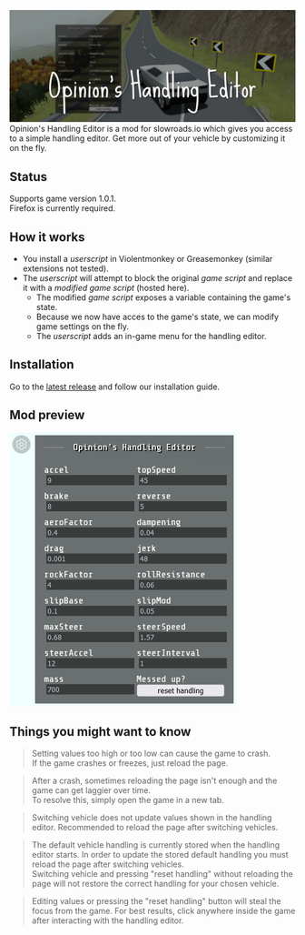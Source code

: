 
![Opinion's Handling Editor for slowroads.io](/resources/img/header.png)
Opinion's Handling Editor is a mod for slowroads.io which gives you access to a simple handling editor. Get more out of your vehicle by customizing it on the fly.

## Status
 Supports game version 1.0.1.  
 Firefox is currently required.

## How it works
 - You install a *userscript* in Violentmonkey or Greasemonkey (similar extensions not tested).
 - The *userscript* will attempt to block the original *game script* and replace it with a *modified game script* (hosted here).
   - The modified *game script* exposes a variable containing the game's state.
   - Because we now have acces to the game's state, we can modify game settings on the fly.
   - The *userscript* adds an in-game menu for the handling editor.

## Installation
Go to the [latest release](https://github.com/Opinion/slowroads-handling-editor/releases/latest) and follow our installation guide.

## Mod preview
![Preview of Opinion's Handling Editor](/resources/img/preview.png)

## Things you might want to know

> Setting values too high or too low can cause the game to crash.  
> If the game crashes or freezes, just reload the page.

> After a crash, sometimes reloading the page isn't enough and the game can get laggier
> over time.  
> To resolve this, simply open the game in a new tab.

> Switching vehicle does not update values shown in the handling editor. Recommended to
> reload the page after switching vehicles.

> The default vehicle handling is currently stored when the handling editor starts. In
> order to update the stored default handling you must reload the page after switching
> vehicles.  
> Switching vehicle and pressing "reset handling" without reloading the page will not
> restore the correct handling for your chosen vehicle.

> Editing values or pressing the "reset handling" button will steal the focus from the
> game. For best results, click anywhere inside the game after interacting with the
> handling editor.
